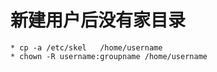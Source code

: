 # 新建用户后没有家目录
    * cp -a /etc/skel   /home/username
    * chown -R username:groupname /home/username